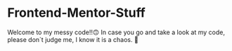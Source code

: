 # Frontend-Mentor-Stuff
Welcome to my messy code!!🙃 
In case you go and take a look at my code, please don´t judge me, I know it is a chaos. 🤡
